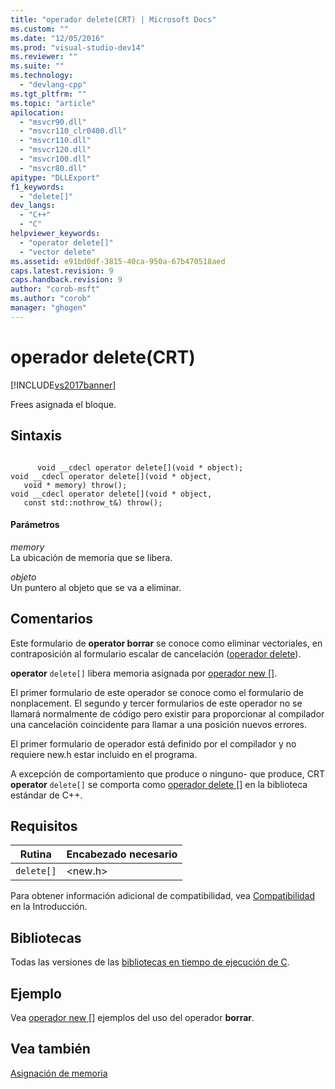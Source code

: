 ```yaml
---
title: "operador delete(CRT) | Microsoft Docs"
ms.custom: ""
ms.date: "12/05/2016"
ms.prod: "visual-studio-dev14"
ms.reviewer: ""
ms.suite: ""
ms.technology: 
  - "devlang-cpp"
ms.tgt_pltfrm: ""
ms.topic: "article"
apilocation: 
  - "msvcr90.dll"
  - "msvcr110_clr0400.dll"
  - "msvcr110.dll"
  - "msvcr120.dll"
  - "msvcr100.dll"
  - "msvcr80.dll"
apitype: "DLLExport"
f1_keywords: 
  - "delete[]"
dev_langs: 
  - "C++"
  - "C"
helpviewer_keywords: 
  - "operator delete[]"
  - "vector delete"
ms.assetid: e91bd0df-3815-40ca-950a-67b470518aed
caps.latest.revision: 9
caps.handback.revision: 9
author: "corob-msft"
ms.author: "corob"
manager: "ghogen"
---
```

# operador delete(CRT)
[!INCLUDE[vs2017banner](../assembler/inline/includes/vs2017banner.md)]

Frees asignada el bloque.  
  
## Sintaxis  
  
```  
  
      void __cdecl operator delete[](void * object);  
void __cdecl operator delete[](void * object,   
   void * memory) throw();  
void __cdecl operator delete[](void * object,   
   const std::nothrow_t&) throw();  
```  
  
#### Parámetros  
 *memory*  
 La ubicación de memoria que se libera.  
  
 *objeto*  
 Un puntero al objeto que se va a eliminar.  
  
## Comentarios  
 Este formulario de **operator borrar** se conoce como eliminar vectoriales, en contraposición al formulario escalar de cancelación \([operador delete](../c-runtime-library/operator-delete-crt.md)\).  
  
 **operator** `delete[]` libera memoria asignada por [operador new &#91;&#93;](../c-runtime-library/new-operator-crt.md).  
  
 El primer formulario de este operador se conoce como el formulario de nonplacement.  El segundo y tercer formularios de este operador no se llamará normalmente de código pero existir para proporcionar al compilador una cancelación coincidente para llamar a una posición nuevos errores.  
  
 El primer formulario de operador está definido por el compilador y no requiere new.h estar incluido en el programa.  
  
 A excepción de comportamiento que produce o ninguno\- que produce, CRT **operator** `delete[]` se comporta como [operador delete &#91;&#93;](../Topic/operator%20delete\(%3Cnew%3E\).md) en la biblioteca estándar de C\+\+.  
  
## Requisitos  
  
|Rutina|Encabezado necesario|  
|------------|--------------------------|  
|`delete[]`|\<new.h\>|  
  
 Para obtener información adicional de compatibilidad, vea [Compatibilidad](../c-runtime-library/compatibility.md) en la Introducción.  
  
## Bibliotecas  
 Todas las versiones de las [bibliotecas en tiempo de ejecución de C](../c-runtime-library/crt-library-features.md).  
  
## Ejemplo  
 Vea [operador new &#91;&#93;](../c-runtime-library/new-operator-crt.md) ejemplos del uso del operador **borrar**.  
  
## Vea también  
 [Asignación de memoria](../c-runtime-library/memory-allocation.md)
